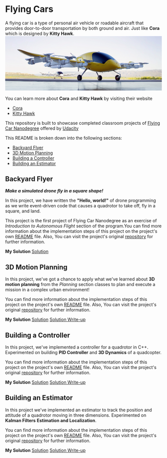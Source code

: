 # Flying Cars #

A flying car is a type of personal air vehicle or roadable aircraft that provides door-to-door transportation by both ground and air.  Just like **Cora** which is designed by **Kitty Hawk**.
![cora](img/Kitty-Hawk-Cora-Air-Taxi.jpg  "cora")

You can learn more about **Cora** and **Kitty Hawk** by visiting their website

- [Cora](https://cora.aero/)
- [Kitty Hawk](https://kittyhawk.aero/)

This repository is built to showcase completed classroom projects of [Flying Car Nanodegree](https://www.udacity.com/course/flying-car-nanodegree--nd787) offered by [Udacity](https://www.udacity.com/)

This README is broken down into the following sections:
 
 - [Backyard Flyer](#backyard-flyer)
 - [3D Motion Planning](#3d-motion-planning)
 - [Building a Controller](#building-a-controller)
 - [Building an Estimator](#building-an-estimator)

## Backyard Flyer ##
***Make a simulated drone fly in a square shape!***

In this project, we have written the **"Hello, world!"** of drone programming as we write event-driven code that causes a  quadrotor to take off, fly in a square, and land.

This project is the first project of Flying Car Nanodegree as an exercise of *Introduction to Autonomous Flight* section of the program.You can find more information about the implementation steps of this project on the project's own [README](/Backyard-Flyer/README.md) file. Also, You can visit the project's original [repository](https://github.com/udacity/FCND-Backyard-Flyer) for further information.

**My Solution**
[Solution](Backyard-Flyer/backyard_flyer_solution.py)



## 3D Motion Planning ##
In this project, we've got a chance to apply what we've learned about **3D motion planning** from the *Planning* section classes to plan and execute a mission in a complex urban environment!

You can find more information about the implementation steps of this project on the project's own [README](Motion-Planning/README.md) file. Also, You can visit the project's original [repository](https://github.com/udacity/FCND-Motion-Planning) for further information.

**My Solution**
[Solution](/Motion-Planning/planning_utils_solution.py)
[Solution Write-up](/Motion-Planning/FCND-Motion_Planning.pdf)

## Building a Controller ##

In this project, we've implemented a controller for a quadrotor in C++. Experimented on building **PID Controller** and **3D Dynamics** of a quadcopter.

You can find more information about the implementation steps of this project on the project's own [README](/Controls/README.md) file. Also, You can visit the project's original [repository](https://github.com/udacity/FCND-Controls) for further information.

**My Solution**
[Solution](/Controls/src/QuadControl.cpp)
[Solution Write-up](//Controls/report2.pdf)
## Building an Estimator ##

In this project we've implemented an estimator to track the position and attitude of a quadrotor moving in three dimensions. Experimented on **Kalman Filters** **Estimation and Localization**.

You can find more information about the implementation steps of this project on the project's own [README](/Estimation/README.md) file. Also, You can visit the project's original [repository](https://github.com/udacity/FCND-Estimation-CPP) for further information.

**My Solution**
[Solution](/Estimation/src/QuadEstimatorEKF.cpp)
[Solution Write-up](/Estimation/report/report.md)
